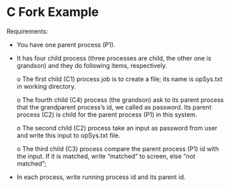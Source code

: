 # C Fork Example

Requirements:

- You have one parent process (P1).

- It has four child process (three processes are child, the other one is grandson) and they do following items, respectively.

    o The first child (C1) process job is to create a file; its name is opSys.txt in working directory.

    o The fourth child (C4) process (the grandson) ask to its parent process that the grandparent process’s id, we called as password. Its parent process (C2) is child for the parent process (P1) in this system.

    o The second child (C2) process take an input as password from user and write this input to opSys.txt file.

    o The third child (C3) process compare the parent process (P1) id with the input. If it is matched, write “matched” to screen, else “not matched”;

- In each process, write running process id and its parent id.
